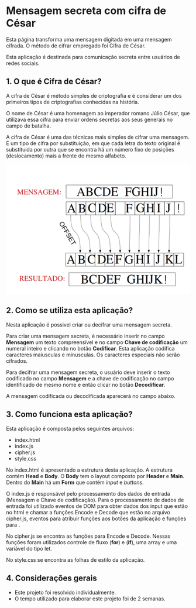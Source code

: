 #  Mensagem secreta com cifra de César
Esta página transforma uma mensagem digitada em uma mensagem cifrada. O método de cifrar empregado foi Cifra de César. 

Esta aplicação é destinada para comunicação secreta entre usuários de redes sociais.

## 1. O que é Cifra de César?
A cifra de César é método simples de criptografia e é considerar um dos primeiros
tipos de criptografias conhecidas na história.

O nome de César é uma homenagem ao imperador romano Júlio César, que utilizava essa cifra para enviar ordens secretas aos seus generais no campo de batalha. 

A cifra de César é uma das técnicas mais simples de cifrar uma mensagem. É um
tipo de cifra por substituição, em que cada letra do texto original é
substituida por outra que se encontra há um número fixo de posições
(deslocamento) mais a frente do mesmo alfabeto.


![Cifra de cesar](https://raw.githubusercontent.com/JessikaFujimura/SAP003-cipher/master/src/img/cifra%20de%20cesar.png)


## 2. Como se utiliza esta aplicação?

Nesta aplicação é possivel criar ou decifrar uma mensagem secreta.

Para criar uma mensagem secreta, é necessário inserir no campo **Mensagem** um texto compreensível e no campo **Chave de codificação** um numeral inteiro e clicando no botão **Codificar**. 
Esta aplicação codifica caracteres maiusculas e minusculas. Os caracteres especiais não serão cifrados.

Para decifrar uma mensagem secreta, o usuário deve inserir o texto codificado no campo **Mensagem** e a chave de codificação no campo identificado de mesmo nome e então clicar no botão **Decodificar**.  

A mensagem codificada ou decodificada aparecerá no campo abaixo.

## 3. Como funciona esta aplicação?

Esta aplicação é composta pelos seguintes arquivos:

* index.html
* index.js
* cipher.js
* style.css

No index.html é apresentado a estrutura desta aplicação. A estrutura contém **Head** e **Body**. O **Body** tem o layout composto por **Header** e **Main**. Dentro do **Main** há um **Form** que contém *input* e *buttons*.

O index.js é responsável pelo processamento dos dados de entrada (Mensagem e Chave de codificação). Para o processamento de dados de entrada foi utilizado eventos de DOM para obter dados dos input que estão no html e chamar a funções Encode e Decode que estão no arquivo cipher.js, eventos para atribuir funções aos botões da aplicação e funções para .   

No cipher.js se encontra as funções para Encode e Decode. Nessas funções foram utilizados controle de fluxo (**for**) e (**if**), uma array e uma variável do tipo let. 

No style.css se encontra as folhas de estilo da aplicação.

## 4. Considerações gerais

* Este projeto foi resolvido individualmente.
* O tempo utilizado para elaborar este projeto foi de 2 semanas.
